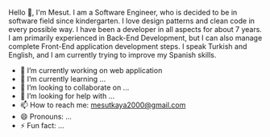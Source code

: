 Hello 👋, I'm Mesut. I am a Software Engineer, who is decided to be in software field since kindergarten. I love design patterns and clean code in
every possible way. I have been a developer in all aspects for about 7 years. I am primarily experienced in Back-End Development, but I can also
manage complete Front-End application development steps. I speak Turkish and English, and I am currently trying to improve my Spanish skills.

- 🔭 I’m currently working on web application
- 🌱 I’m currently learning ...
- 👯 I’m looking to collaborate on ...
- 🤔 I’m looking for help with ...
- 📫 How to reach me: mesutkaya2000@gmail.com
- 😄 Pronouns: ...
- ⚡ Fun fact: ...
